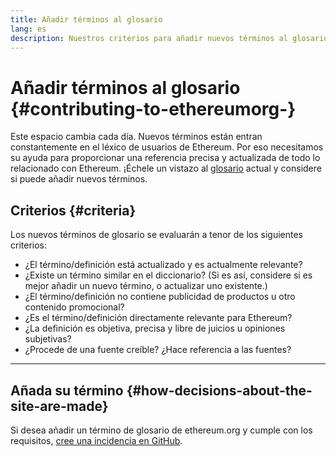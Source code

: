 ```yaml
---
title: Añadir términos al glosario
lang: es
description: Nuestros criterios para añadir nuevos términos al glosario ethereum.org
---
```


# Añadir términos al glosario \{#contributing-to-ethereumorg-}

Este espacio cambia cada día. Nuevos términos están entran constantemente en el léxico de usuarios de Ethereum. Por eso necesitamos su ayuda para proporcionar una referencia precisa y actualizada de todo lo relacionado con Ethereum. ¡Échele un vistazo al [glosario](/glossary/) actual y considere si puede añadir nuevos términos.

## Criterios \{#criteria}

Los nuevos términos de glosario se evaluarán a tenor de los siguientes criterios:

- ¿El término/definición está actualizado y es actualmente relevante?
- ¿Existe un término similar en el diccionario? (Si es así, considere si es mejor añadir un nuevo término, o actualizar uno existente.)
- ¿El término/definición no contiene publicidad de productos u otro contenido promocional?
- ¿Es el término/definición directamente relevante para Ethereum?
- ¿La definición es objetiva, precisa y libre de juicios u opiniones subjetivas?
- ¿Procede de una fuente creíble? ¿Hace referencia a las fuentes?

---

## Añada su término \{#how-decisions-about-the-site-are-made}

Si desea añadir un término de glosario de ethereum.org y cumple con los requisitos, [cree una incidencia en GitHub](https://github.com/ethereum/ethereum-org-website/issues/new?assignees=&labels=feature+%3Asparkles%3A%2Ccontent+%3Afountain_pen%3A&template=suggest_glossary_term.yaml).
